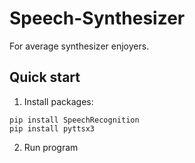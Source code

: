 # Speech-Synthesizer
For average synthesizer enjoyers.

## Quick start
1) Install packages:
```
pip install SpeechRecognition
pip install pyttsx3
```
2) Run program
